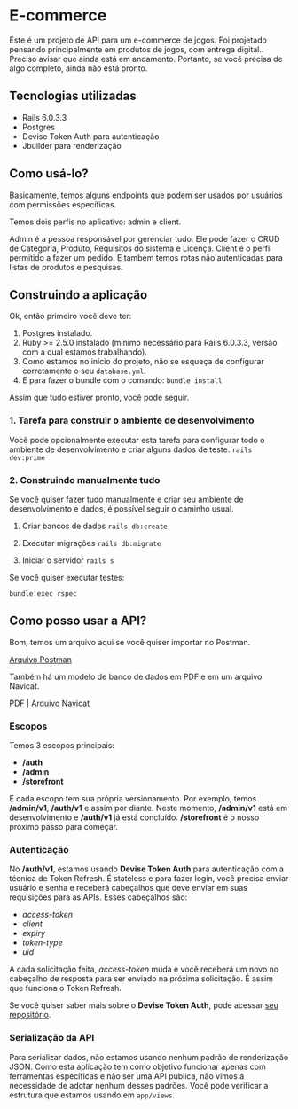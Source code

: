 # E-commerce 
  Este é um projeto de API para um e-commerce de jogos.
  Foi projetado pensando principalmente em produtos de jogos, com entrega digital..
  Preciso avisar que ainda está em andamento. Portanto, se você precisa de algo completo, ainda não está pronto.

## Tecnologias utilizadas
  - Rails 6.0.3.3
  - Postgres
  - Devise Token Auth para autenticação
  - Jbuilder para renderização

## Como usá-lo?
  Basicamente, temos alguns endpoints que podem ser usados por usuários com permissões específicas.

  Temos dois perfis no aplicativo: admin e client.

  Admin é a pessoa responsável por gerenciar tudo. Ele pode fazer o CRUD de Categoria, Produto, Requisitos do sistema e Licença.
  Client é o perfil permitido a fazer um pedido.
  E também temos rotas não autenticadas para listas de produtos e pesquisas.

## Construindo a aplicação
  Ok, então primeiro você deve ter:

  1. Postgres instalado.
  2. Ruby >= 2.5.0 instalado (mínimo necessário para Rails 6.0.3.3, versão com a qual estamos trabalhando).
  3. Como estamos no início do projeto, não se esqueça de configurar corretamente o seu `database.yml`.
  4. E para fazer o bundle com o comando:
    ```
    bundle install
    ```

  Assim que tudo estiver pronto, você pode seguir.

### 1. Tarefa para construir o ambiente de desenvolvimento
  Você pode opcionalmente executar esta tarefa para configurar todo o ambiente de desenvolvimento e criar alguns dados de teste.
    ```
      rails dev:prime
    ```

### 2. Construindo manualmente tudo
  Se você quiser fazer tudo manualmente e criar seu ambiente de desenvolvimento e dados, é possível seguir o caminho usual.

  1. Criar bancos de dados
    ```
    rails db:create
    ```

  2. Executar migrações
    ```
    rails db:migrate
    ```

  3. Iniciar o servidor
    ```
    rails s
    ```

  Se você quiser executar testes:
  ```
  bundle exec rspec
  ```

## Como posso usar a API?
  Bom, temos um arquivo aqui se você quiser importar no Postman.

  [Arquivo Postman](https://drive.google.com/file/d/1p0vJ7h5IlF3k_HcsnUq8TAihB_Y6uH0P/view?usp=sharing)

  Também há um modelo de banco de dados em PDF e em um arquivo Navicat.

  [PDF](https://drive.google.com/file/d/1Vw8RvgfswVDQMF7IrI-psJ4s5X6_aqiR/view?usp=sharing) |
  [Arquivo Navicat](https://drive.google.com/file/d/1avsMHPC2_S2Fr3jmnVnfJvXhrkVevCQA/view?usp=sharing)

### Escopos
  Temos 3 escopos principais:

  - **/auth**
  - **/admin**
  - **/storefront**

  E cada escopo tem sua própria versionamento. Por exemplo, temos **/admin/v1**, **/auth/v1** e assim por diante.
  Neste momento, **/admin/v1** está em desenvolvimento e **/auth/v1** já está concluído. **/storefront** é o nosso próximo passo para 
começar.

### Autenticação
  No **/auth/v1**, estamos usando **Devise Token Auth** para autenticação com a técnica de Token Refresh.
  É stateless e para fazer login, você precisa enviar usuário e senha e receberá cabeçalhos que deve enviar em suas requisições para as 
APIs. Esses cabeçalhos são:

  - *access-token*
  - *client*
  - *expiry*
  - *token-type*
  - *uid*

  A cada solicitação feita, *access-token* muda e você receberá um novo no cabeçalho de resposta para ser enviado na próxima 
solicitação. É assim que funciona o Token Refresh.

  Se você quiser saber mais sobre o **Devise Token Auth**, pode acessar [seu repositório](https://github.com/lynndylanhurley/devise_token_auth).

### Serialização da API
  Para serializar dados, não estamos usando nenhum padrão de renderização JSON. Como esta aplicação tem como objetivo funcionar apenas
com ferramentas específicas e não ser uma API pública, não vimos a necessidade de adotar nenhum desses padrões. Você pode verificar a estrutura que estamos usando em `app/views`.







